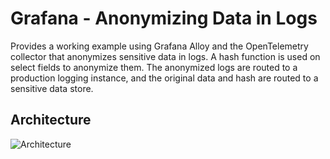 # Grafana - ​​Anonymizing Data in Logs

Provides a working example using Grafana Alloy and the OpenTelemetry collector that anonymizes sensitive data in logs. A hash function is used on select fields to anonymize them. The anonymized logs are routed to a production logging instance, and the original data and hash are routed to a sensitive data store.

## Architecture
![Architecture](https://github.com/grafana/grafana-by-example-configuration/blob/main/pseudonymization/diagram1.png)
